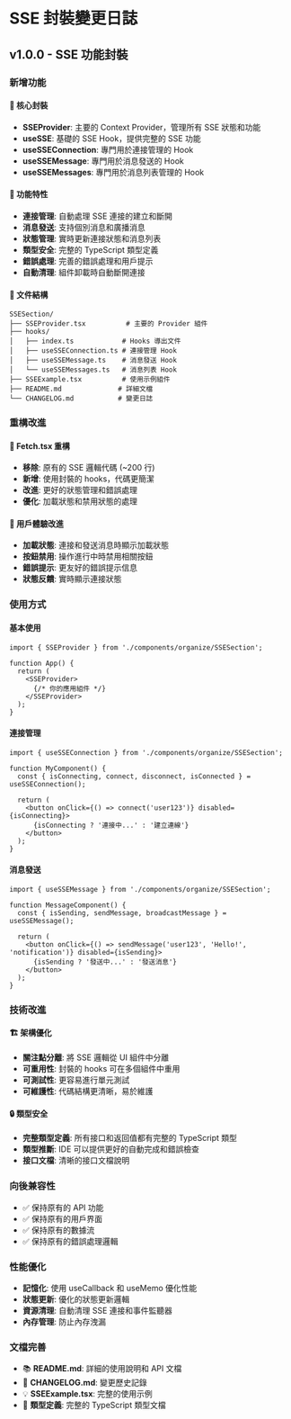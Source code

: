 # SSE 封裝變更日誌

## v1.0.0 - SSE 功能封裝

### 新增功能

#### 🎯 核心封裝
- **SSEProvider**: 主要的 Context Provider，管理所有 SSE 狀態和功能
- **useSSE**: 基礎的 SSE Hook，提供完整的 SSE 功能
- **useSSEConnection**: 專門用於連接管理的 Hook
- **useSSEMessage**: 專門用於消息發送的 Hook  
- **useSSEMessages**: 專門用於消息列表管理的 Hook

#### 🔧 功能特性
- **連接管理**: 自動處理 SSE 連接的建立和斷開
- **消息發送**: 支持個別消息和廣播消息
- **狀態管理**: 實時更新連接狀態和消息列表
- **類型安全**: 完整的 TypeScript 類型定義
- **錯誤處理**: 完善的錯誤處理和用戶提示
- **自動清理**: 組件卸載時自動斷開連接

#### 📁 文件結構
```
SSESection/
├── SSEProvider.tsx          # 主要的 Provider 組件
├── hooks/
│   ├── index.ts            # Hooks 導出文件
│   ├── useSSEConnection.ts # 連接管理 Hook
│   ├── useSSEMessage.ts    # 消息發送 Hook
│   └── useSSEMessages.ts   # 消息列表 Hook
├── SSEExample.tsx          # 使用示例組件
├── README.md              # 詳細文檔
└── CHANGELOG.md           # 變更日誌
```

### 重構改進

#### 🔄 Fetch.tsx 重構
- **移除**: 原有的 SSE 邏輯代碼 (~200 行)
- **新增**: 使用封裝的 hooks，代碼更簡潔
- **改進**: 更好的狀態管理和錯誤處理
- **優化**: 加載狀態和禁用狀態的處理

#### 🎨 用戶體驗改進
- **加載狀態**: 連接和發送消息時顯示加載狀態
- **按鈕禁用**: 操作進行中時禁用相關按鈕
- **錯誤提示**: 更友好的錯誤提示信息
- **狀態反饋**: 實時顯示連接狀態

### 使用方式

#### 基本使用
```tsx
import { SSEProvider } from './components/organize/SSESection';

function App() {
  return (
    <SSEProvider>
      {/* 你的應用組件 */}
    </SSEProvider>
  );
}
```

#### 連接管理
```tsx
import { useSSEConnection } from './components/organize/SSESection';

function MyComponent() {
  const { isConnecting, connect, disconnect, isConnected } = useSSEConnection();
  
  return (
    <button onClick={() => connect('user123')} disabled={isConnecting}>
      {isConnecting ? '連接中...' : '建立連線'}
    </button>
  );
}
```

#### 消息發送
```tsx
import { useSSEMessage } from './components/organize/SSESection';

function MessageComponent() {
  const { isSending, sendMessage, broadcastMessage } = useSSEMessage();
  
  return (
    <button onClick={() => sendMessage('user123', 'Hello!', 'notification')} disabled={isSending}>
      {isSending ? '發送中...' : '發送消息'}
    </button>
  );
}
```

### 技術改進

#### 🏗️ 架構優化
- **關注點分離**: 將 SSE 邏輯從 UI 組件中分離
- **可重用性**: 封裝的 hooks 可在多個組件中重用
- **可測試性**: 更容易進行單元測試
- **可維護性**: 代碼結構更清晰，易於維護

#### 🔒 類型安全
- **完整類型定義**: 所有接口和返回值都有完整的 TypeScript 類型
- **類型推斷**: IDE 可以提供更好的自動完成和錯誤檢查
- **接口文檔**: 清晰的接口文檔說明

### 向後兼容性

- ✅ 保持原有的 API 功能
- ✅ 保持原有的用戶界面
- ✅ 保持原有的數據流
- ✅ 保持原有的錯誤處理邏輯

### 性能優化

- **記憶化**: 使用 useCallback 和 useMemo 優化性能
- **狀態更新**: 優化的狀態更新邏輯
- **資源清理**: 自動清理 SSE 連接和事件監聽器
- **內存管理**: 防止內存洩漏

### 文檔完善

- 📚 **README.md**: 詳細的使用說明和 API 文檔
- 📝 **CHANGELOG.md**: 變更歷史記錄
- 💡 **SSEExample.tsx**: 完整的使用示例
- 🔧 **類型定義**: 完整的 TypeScript 類型文檔 